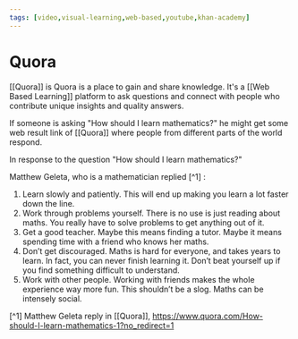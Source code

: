 ```yaml
---
tags: [video,visual-learning,web-based,youtube,khan-academy]
---
```


# Quora

[[Quora]] is Quora is a place to gain and share knowledge. It's a [[Web Based Learning]] platform to ask questions and connect with people who contribute unique insights and quality answers. 

If someone is asking "How should I learn mathematics?" he might get some web result link of [[Quora]] where people from different parts of the world respond. 

In response to the question "How should I learn mathematics?"

Matthew Geleta, who is a mathematician replied [^1] :
1.  Learn slowly and patiently. This will end up making you learn a lot faster down the line.
2.  Work through problems yourself. There is no use is just reading about maths. You really have to solve problems to get anything out of it.
3.  Get a good teacher. Maybe this means finding a tutor. Maybe it means spending time with a friend who knows her maths.
4.  Don’t get discouraged. Maths is hard for everyone, and takes years to learn. In fact, you can never finish learning it. Don’t beat yourself up if you find something difficult to understand.
5.  Work with other people. Working with friends makes the whole experience way more fun. This shouldn’t be a slog. Maths can be intensely social.



[^1]  Matthew Geleta reply in [[Quora]], https://www.quora.com/How-should-I-learn-mathematics-1?no_redirect=1